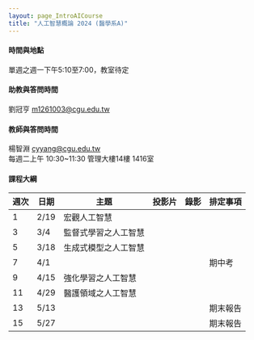 ```yaml
---
layout: page_IntroAICourse
title: "人工智慧概論 2024 (醫學系A)"
---
```

#### 時間與地點
單週之週一下午5:10至7:00，教室待定<br/>

#### 助教與答問時間
劉冠亨 m1261003@cgu.edu.tw 

#### 教師與答問時間
楊智淵 cyyang@cgu.edu.tw <br/>
每週二上午 10:30~11:30 管理大樓14樓 1416室<br/>

#### 課程大綱

|週次|日期         |主題                  |投影片 |錄影     | 排定事項     |
|--- |---         |---                   |---   |---      |---          |
|1   |2/19        | 宏觀人工智慧          |      |         |             |
|3   |3/4         | 監督式學習之人工智慧   |      |         |             |
|5   |3/18        | 生成式模型之人工智慧   |      |         |             |
|7   |4/1         |                      |      |         |  期中考      |
|9   |4/15        | 強化學習之人工智慧     |      |         |             |
|11  |4/29        | 醫護領域之人工智慧     |      |         |             |
|13  |5/13        |                      |      |         |  期末報告    |
|15  |5/27        |                      |      |         |  期末報告    |

<br/>


